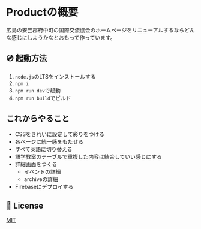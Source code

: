 # Productの概要
広島の安芸郡府中町の国際交流協会のホームページをリニューアルするならどんな感じにしようかなとおもって作っています。

## 💿 起動方法

1. <code>node.js</code>のLTSをインストールする
2. <code>npm i</code>
3. <code>npm run dev</code>で起動
4. <code>npm run build</code>でビルド

## これからやること
- CSSをきれいに設定して彩りをつける
- 各ページに統一感をもたせる
- すべて英語に切り替える
- 語学教室のテーブルで重複した内容は結合していい感じにする
- 詳細画面をつくる
  - イベントの詳細
  - archiveの詳細
- Firebaseにデプロイする

## 📑 License
[MIT](http://opensource.org/licenses/MIT)

